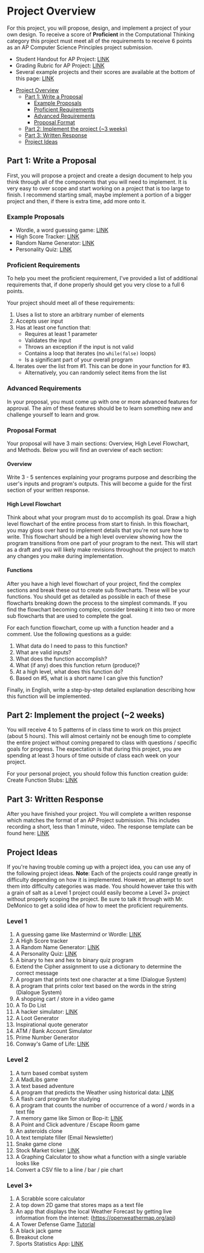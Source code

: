 # Project Overview

For this project, you will propose, design, and implement a project of your own
design. To receive a score of **Proficient** in the Computational Thinking
category this project must meet all of the requirements to receive 6 points as
an AP Computer Science Principles project submission.

* Student Handout for AP Project: [LINK](https://apcentral.collegeboard.org/pdf/ap-csp-student-task-directions.pdf?course=ap-computer-science-principles)
* Grading Rubric for AP Project: [LINK](https://apcentral.collegeboard.org/pdf/ap21-sg-computer-science-principles.pdf)
* Several example projects and their scores are available at the bottom of this
  page: [LINK](https://apcentral.collegeboard.org/courses/ap-computer-science-principles/exam)

- [Project Overview](#project-overview)
  - [Part 1: Write a Proposal](#part-1-write-a-proposal)
    - [Example Proposals](#example-proposals)
    - [Proficient Requirements](#proficient-requirements)
    - [Advanced Requirements](#advanced-requirements)
    - [Proposal Format](#proposal-format)
  - [Part 2: Implement the project (~3 weeks)](#part-2-implement-the-project-3-weeks)
  - [Part 3: Written Response](#part-3-written-response)
  - [Project Ideas](#project-ideas)

## Part 1: Write a Proposal

First, you will propose a project and create a design document to help you think
through all of the components that you will need to implement. It is very easy
to over scope and start working on a project that is too large to finish. I
recommend starting small, maybe implement a portion of a bigger project and
then, if there is extra time, add more onto it.

### Example Proposals

* Wordle, a word guessing game: [LINK](Examples/Wordle.md)
* High Score Tracker: [LINK](Examples/HighScoreTracker.md)
* Random Name Generator: [LINK](Examples/Random%20Name%20Generator.md)
* Personality Quiz: [LINK](Examples/PersonalityQuiz.md)

### Proficient Requirements

To help you meet the proficient requirement, I've provided a list of additional
requirements that, if done properly should get you very close to a full 6
points.

Your project should meet all of these requirements:

1. Uses a list to store an arbitrary number of elements
2. Accepts user input
3. Has at least one function that:
    * Requires at least 1 parameter
    * Validates the input
    * Throws an exception if the input is not valid
    * Contains a loop that iterates (no `while(false)` loops)
    * Is a significant part of your overall program
4. Iterates over the list from #1. This can be done in your function for #3.
    * Alternatively, you can randomly select items from the list 

### Advanced Requirements

In your proposal, you must come up with one or more advanced features for
approval. The aim of these features should be to learn something new and
challenge yourself to learn and grow.

### Proposal Format

Your proposal will have 3 main sections: Overview, High Level Flowchart, and
Methods. Below you will find an overview of each section:

#### Overview <!-- omit in toc --> 

Write 3 - 5 sentences explaining your programs purpose and describing the user's
inputs and program's outputs. This will become a guide for the first section of
your written response.

#### High Level Flowchart <!-- omit in toc --> 

Think about what your program must do to accomplish its goal. Draw a high level
flowchart of the entire process from start to finish. In this flowchart, you may
gloss over hard to implement details that you're not sure how to write. This
flowchart should be a high level overview showing how the program transitions
from one part of your program to the next. This will start as a draft and you
will likely make revisions throughout the project to match any changes you make
during implementation.

#### Functions <!-- omit in toc --> 

After you have a high level flowchart of your project, find the complex sections
and break these out to create sub flowcharts. These will be your functions. You
should get as detailed as possible in each of these flowcharts breaking down the
process to the simplest commands. If you find the flowchart becoming complex,
consider breaking it into two or more sub flowcharts that are used to complete
the goal.

For each function flowchart, come up with a function header and a comment. Use
the following questions as a guide:

1. What data do I need to pass to this function?
2. What are valid inputs?
3. What does the function accomplish?
4. What (if any) does this function return (produce)?
5. At a high level, what does this function do?
6. Based on #5, what is a short name I can give this function?

Finally, in English, write a step-by-step detailed explanation describing how
this function will be implemented.

## Part 2: Implement the project (~2 weeks)

You will receive 4 to 5 patterns of in class time to work on this project (about 
5 hours). This will almost certainly not be enough time to complete the entire 
project without coming prepared to class with questions / specific goals for 
progress. The expectation is that during this project, you are spending at least 
3 hours of time outside of class each week on your project.

For your personal project, you should follow this function creation guide:
Create Function Stubs: [LINK](CreateFunctionStubs.md)

## Part 3: Written Response

After you have finished your project. You will complete a written response which
matches the format of an AP Project submission. This includes recording a short,
less than 1 minute, video. The response template can be found here:
[LINK](WrittenResponse.md)


## Project Ideas

If you're having trouble coming up with a project idea, you can use any of the
following project ideas. **Note**: Each of the projects could range greatly in
difficulty depending on how it is implemented. However, an attempt to sort them
into difficulty categories was made. You should however take this with a grain
of salt as a Level 1 project could easily become a Level 3+ project without
properly scoping the project. Be sure to talk it through with Mr. DeMonico to get a
solid idea of how to meet the proficient requirements.

### Level 1 <!-- omit in toc --> 

1. A guessing game like Mastermind or Wordle:
   [LINK](https://www.powerlanguage.co.uk/wordle/)
2. A High Score tracker
3. A Random Name Generator: [LINK](images/superhero-name.jpg)
4. A Personality Quiz:
   [LINK](https://ohmy.disney.com/quiz/2014/06/25/quiz-which-disney-princess-are-you/)
5. A binary to hex and hex to binary quiz program
6. Extend the Cipher assignment to use a dictionary to determine the correct
   message
7.  A program that prints text one character at a time (Dialogue System)
8.  A program that prints color text based on the words in the string (Dialogue
    System)
9.  A shopping cart / store in a video game
10. A To Do List
11. A hacker simulator: [LINK](https://hackertyper.net/)
12. A Loot Generator
13. Inspirational quote generator
14. ATM / Bank Account Simulator
15. Prime Number Generator
16. Conway's Game of Life: [LINK](https://playgameoflife.com/)

### Level 2 <!-- omit in toc --> 

1. A turn based combat system
2. A MadLibs game
3. A text based adventure
4. A program that predicts the Weather using historical data:
    [LINK](https://www.ncdc.noaa.gov/cdo-web/search)
5. A flash card program for studying
6. A program that counts the number of occurrence of a word / words in a text file
7. A memory game like Simon or Bop-it: [LINK](http://www.freesimon.org/)
8. A Point and Click adventure / Escape Room game
9. An asteroids clone
10. A text template filler (Email Newsletter)
11. Snake game clone
12. Stock Market ticker: [LINK](https://finnhub.io/)
13. A Graphing Calculator to show what a function with a single variable looks
    like
14. Convert a CSV file to a line / bar / pie chart


### Level 3+ <!-- omit in toc --> 

1. A Scrabble score calculator
2. A top down 2D game that stores maps as a text file
3. An app that displays the local Weather Forecast by getting live information
    from the internet: (https://openweathermap.org/api)
4. A Tower Defense Game [Tutorial](https://www.youtube.com/watch?v=beuoNuK2tbk&ab_channel=Brackeys)
5. A black jack game
6. Breakout clone
7. Sports Statistics App: [LINK](https://www.thesportsdb.com/)
